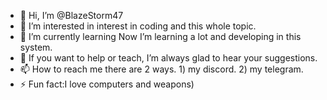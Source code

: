 - 👋 Hi, I’m @BlazeStorm47
- 👀 I’m interested in interest in coding and this whole topic.
- 🌱 I’m currently learning Now I’m learning a lot and developing in this system.
- 💞️ If you want to help or teach, I’m always glad to hear your suggestions. 
- 📫 How to reach me there are 2 ways. 1) my discord. 2) my telegram.
- ⚡ Fun fact:I love computers and weapons)

<!---
BlazeStorm47/BlazeStorm47 is a ✨ special ✨ repository because its `README.md` (this file) appears on your GitHub profile.
You can click the Preview link to take a look at your changes.
--->
